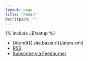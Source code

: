 ```yaml
---
layout: page
title: "Feeds"
decritpion: ""
---
```

{% include JB/setup %}


* [Atom]({{ site.baseurl}}/atom.xml)
* [RSS]({{site.baseurl}}/feed.xml)
* [Subscribe via Feedburner](http://feeds.feedburner.com/Sightations)
